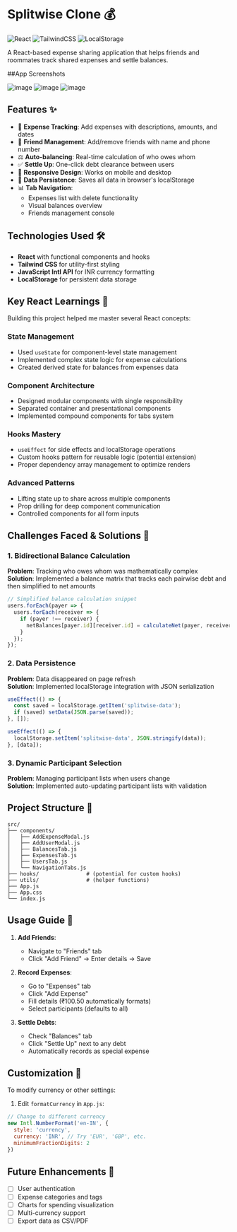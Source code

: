 # Splitwise Clone 💰

![React](https://img.shields.io/badge/React-18.2-blue)
![TailwindCSS](https://img.shields.io/badge/TailwindCSS-3.3-06B6D4)
![LocalStorage](https://img.shields.io/badge/Data_LocalStorage-persisted-FFA500)

A React-based expense sharing application that helps friends and roommates track shared expenses and settle balances.


##App Screenshots

![image](https://github.com/user-attachments/assets/61e61177-43e5-4ed0-8c71-fb337cab9ffa)
![image](https://github.com/user-attachments/assets/233ad954-57dd-4b9b-836c-68ef5be2d901)
![image](https://github.com/user-attachments/assets/ce813365-f232-4991-8db5-4b32a62d84df)

## Features ✨

- 💸 **Expense Tracking**: Add expenses with descriptions, amounts, and dates
- 👥 **Friend Management**: Add/remove friends with name and phone number
- ⚖️ **Auto-balancing**: Real-time calculation of who owes whom
- ✅ **Settle Up**: One-click debt clearance between users
- 📱 **Responsive Design**: Works on mobile and desktop
- 💾 **Data Persistence**: Saves all data in browser's localStorage
- 📊 **Tab Navigation**: 
  - Expenses list with delete functionality
  - Visual balances overview
  - Friends management console

## Technologies Used 🛠️

- **React** with functional components and hooks
- **Tailwind CSS** for utility-first styling
- **JavaScript Intl API** for INR currency formatting
- **LocalStorage** for persistent data storage

## Key React Learnings 🧠

Building this project helped me master several React concepts:

### State Management
- Used `useState` for component-level state management
- Implemented complex state logic for expense calculations
- Created derived state for balances from expenses data

### Component Architecture
- Designed modular components with single responsibility
- Separated container and presentational components
- Implemented compound components for tabs system

### Hooks Mastery
- `useEffect` for side effects and localStorage operations
- Custom hooks pattern for reusable logic (potential extension)
- Proper dependency array management to optimize renders

### Advanced Patterns
- Lifting state up to share across multiple components
- Prop drilling for deep component communication
- Controlled components for all form inputs

## Challenges Faced & Solutions 🚧

### 1. Bidirectional Balance Calculation
**Problem**: Tracking who owes whom was mathematically complex  
**Solution**: Implemented a balance matrix that tracks each pairwise debt and then simplified to net amounts

```javascript
// Simplified balance calculation snippet
users.forEach(payer => {
  users.forEach(receiver => {
    if (payer !== receiver) {
      netBalances[payer.id][receiver.id] = calculateNet(payer, receiver);
    }
  });
});
```

### 2. Data Persistence
**Problem**: Data disappeared on page refresh  
**Solution**: Implemented localStorage integration with JSON serialization

```javascript
useEffect(() => {
  const saved = localStorage.getItem('splitwise-data');
  if (saved) setData(JSON.parse(saved));
}, []);

useEffect(() => {
  localStorage.setItem('splitwise-data', JSON.stringify(data));
}, [data]);
```

### 3. Dynamic Participant Selection
**Problem**: Managing participant lists when users change  
**Solution**: Implemented auto-updating participant lists with validation


## Project Structure 📂

```
src/
├── components/
│   ├── AddExpenseModal.js
│   ├── AddUserModal.js
│   ├── BalancesTab.js
│   ├── ExpensesTab.js
│   ├── UsersTab.js
│   └── NavigationTabs.js
├── hooks/               # (potential for custom hooks)
├── utils/               # (helper functions)
├── App.js
├── App.css
└── index.js
```

## Usage Guide 📖

1. **Add Friends**:
   - Navigate to "Friends" tab
   - Click "Add Friend" → Enter details → Save

2. **Record Expenses**:
   - Go to "Expenses" tab
   - Click "Add Expense"
   - Fill details (₹100.50 automatically formats)
   - Select participants (defaults to all)

3. **Settle Debts**:
   - Check "Balances" tab
   - Click "Settle Up" next to any debt
   - Automatically records as special expense

## Customization 🎨

To modify currency or other settings:

1. Edit `formatCurrency` in `App.js`:
```javascript
// Change to different currency
new Intl.NumberFormat('en-IN', {
  style: 'currency',
  currency: 'INR', // Try 'EUR', 'GBP', etc.
  minimumFractionDigits: 2
})
```

## Future Enhancements 🔮

- [ ] User authentication
- [ ] Expense categories and tags
- [ ] Charts for spending visualization
- [ ] Multi-currency support
- [ ] Export data as CSV/PDF
